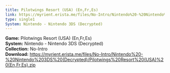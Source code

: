 ```yaml
---
title: Pilotwings Resort (USA) (En,Fr,Es)
link: https://myrient.erista.me/files/No-Intro/Nintendo%20-%20Nintendo%203DS%20(Decrypted)/Pilotwings%20Resort%20(USA)%20(En,Fr,Es).zip
type: single1
System: Nintendo - Nintendo 3DS (Decrypted)
---
```

<b>Game:</b> Pilotwings Resort (USA) (En,Fr,Es)<br>
<b>System:</b> Nintendo - Nintendo 3DS (Decrypted)<br>
<b>Collection:</b> No-Intro<br>
<b>Download:</b> https://myrient.erista.me/files/No-Intro/Nintendo%20-%20Nintendo%203DS%20(Decrypted)/Pilotwings%20Resort%20(USA)%20(En,Fr,Es).zip